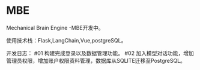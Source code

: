 # MBE
Mechanical Brain Engine -MBE开发中。

使用技术栈：Flask,LangChain,Vue,postgreSQL。

开发日志：
            \#01 构建完成登录以及数据管理功能。
            \#02 加入模型对话功能，增加管理员权限，增加账户权限资料管理，数据库从SQLITE迁移至PostgreSQL。
